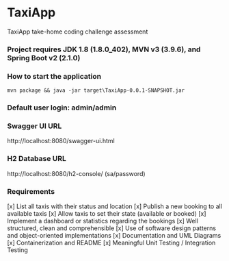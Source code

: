 # TaxiApp
TaxiApp take-home coding challenge assessment

### Project requires JDK 1.8 (1.8.0_402), MVN v3 (3.9.6), and Spring Boot v2 (2.1.0)

### How to start the application
```mvn package && java -jar target\TaxiApp-0.0.1-SNAPSHOT.jar```

### Default user login: admin/admin

### Swagger UI URL
http://localhost:8080/swagger-ui.html

### H2 Database URL
http://localhost:8080/h2-console/ (sa/password)

### Requirements
[x] List all taxis with their status and location
[x] Publish a new booking to all available taxis
[x] Allow taxis to set their state (available or booked)
[x] Implement a dashboard or statistics regarding the bookings
[x] Well structured, clean and comprehensible
[x] Use of software design patterns and object-oriented implementations
[x] Documentation and UML Diagrams
[x] Containerization and README
[x] Meaningful Unit Testing / Integration Testing